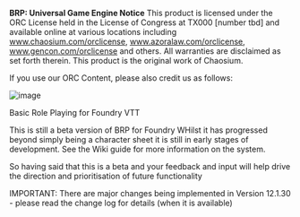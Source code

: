 **BRP: Universal Game Engine Notice**
This product is licensed under the ORC License held in the License of Congress at TX000 [number tbd] and available online at various locations including www.chaosium.com/orclicense, www.azoralaw.com/orclicense, www.gencon.com/orclicense and others. All warranties are disclaimed as set forth therein.
This product is the original work of Chaosium.

If you use our ORC Content, please also credit us as follows:


![image](https://github.com/Genii-Locorum/brp/assets/121451824/ca848b0d-40a6-4fd1-ab73-81c48e243b99)


Basic Role Playing for Foundry VTT

This is still a beta version of BRP for Foundry
WHilst it has progressed beyond simply being a character sheet it is still in early stages of development.
See the Wiki guide for more information on the system.

So having said that this is a beta and your feedback and input will help drive the direction and
prioritisation of future functionality

IMPORTANT:  There are major changes being implemented in Version 12.1.30 - please read the change log for details (when it is available)
